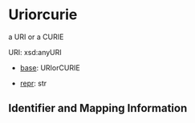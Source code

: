 
   
# Uriorcurie

a URI or a CURIE

URI: xsd:anyURI

* [base](https://w3id.org/linkml/base): URIorCURIE


* [repr](https://w3id.org/linkml/repr): str




## Identifier and Mapping Information

